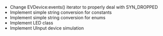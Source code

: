 * Change EVDevice:events() iterator to properly deal with SYN_DROPPED
* Implement simple string conversion for constants 
* Implement simple string conversion for enums
* Implement LED class
* Implement UInput device simulation